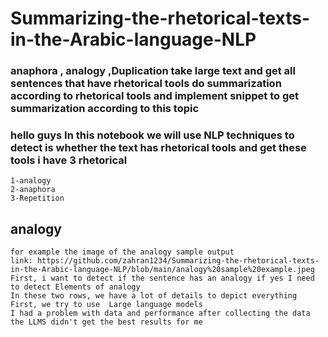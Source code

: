 # Summarizing-the-rhetorical-texts-in-the-Arabic-language-NLP
### anaphora , analogy ,Duplication take large text and get all sentences that have rhetorical tools do summarization according to rhetorical tools and implement snippet  to get summarization according to this topic 
### hello guys In this notebook we will use NLP techniques to detect is whether the text has rhetorical tools and get these tools i have 3 rhetorical 
```
1-analogy
2-anaphora
3-Repetition

```
## analogy
```
for example the image of the analogy sample output
link: https://github.com/zahran1234/Summarizing-the-rhetorical-texts-in-the-Arabic-language-NLP/blob/main/analogy%20sample%20example.jpeg
First, i want to detect if the sentence has an analogy if yes I need to detect Elements of analogy 
In these two rows, we have a lot of details to depict everything 
First, we try to use  Large language models 
I had a problem with data and performance after collecting the data the LLMS didn't get the best results for me
```







                                                  

